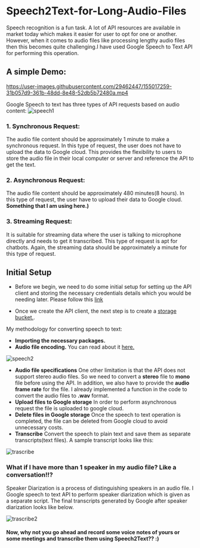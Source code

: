# Speech2Text-for-Long-Audio-Files

Speech recognition is a fun task. A lot of API resources are available in market today which makes it easier for user to opt for one or another. However, when it comes to audio files like processing lengthy audio files then this becomes quite challenging.I have used Google Speech to Text API for performing this operation.

## A simple Demo:
https://user-images.githubusercontent.com/29462447/155017259-31b057d9-361b-48dd-8e48-52db5b72480a.mp4

Google Speech to text has three types of API requests based on audio content:
![speech1](https://user-images.githubusercontent.com/29462447/70484067-a4691c00-1b10-11ea-9e14-87be7e40a4ad.png)

### 1. Synchronous Request:
The audio file content should be approximately 1 minute to make a synchronous request. In this type of request, the user does not have to upload the data to Google cloud. This provides the flexibility to users to store the audio file in their local computer or server and reference the API to get the text.

### 2. Asynchronous Request:
The audio file content should be approximately 480 minutes(8 hours). In this type of request, the user have to upload their data to Google cloud. **Something that I am using here.)**

### 3. Streaming Request:
It is suitable for streaming data where the user is talking to microphone directly and needs to get it transcribed. This type of request is apt for chatbots. Again, the streaming data should be approximately a minute for this type of request.

## Initial Setup
* Before we begin, we need to do some initial setup for setting up the API client and storing the necessary credentials details which you would be needing later. Please follow this [link](https://cloud.google.com/speech-to-text/docs/quickstart-client-libraries?source=post_page-----1c886f4eb3e9----------------------) 

* Once we create the API client, the next step is to create a [storage bucket.](https://accounts.google.com/signin/v2/identifier?service=cloudconsole&passive=1209600&osid=1&continue=https%3A%2F%2Fconsole.cloud.google.com%2Fstorage%2F%3Fsource%3Dpost_page-----1c886f4eb3e9----------------------&followup=https%3A%2F%2Fconsole.cloud.google.com%2Fstorage%2F%3Fsource%3Dpost_page-----1c886f4eb3e9----------------------&flowName=GlifWebSignIn&flowEntry=ServiceLogin). 

My methodology for converting speech to text:
* **Importing the necessary packages.**
* **Audio file encoding.** 
You can read about it [here.](https://cloud.google.com/speech-to-text/docs/encoding?source=post_page-----1c886f4eb3e9----------------------)

![speech2](https://user-images.githubusercontent.com/29462447/70484068-a4691c00-1b10-11ea-950a-c7c4937b081d.png)

* **Audio file specifications**
One other limitation is that the API does not support stereo audio files. So we need to convert a **stereo** file to **mono** file before using the API. In addition, we also have to provide the **audio frame rate** for the file. I already implemented a function in the code to convert the audio files to **.wav** format.
* **Upload files to Google storage**
In order to perform asynchronous request the file is uploaded to google cloud.
* **Delete files in Google storage**
Once the speech to text operation is completed, the file can be deleted from Google cloud to avoid unnecessary costs.
* **Transcribe**
Convert the speech to plain text and save them as separate transcripts(text files). A sample transcript looks like this:

![trascribe](https://user-images.githubusercontent.com/29462447/70485181-37f01c00-1b14-11ea-987a-f5ad4dd2810b.png)

### What if I have more than 1 speaker in my audio file? Like a conversation!!?
Speaker Diarization is a process of distinguishing speakers in an audio file. I Google speech to text API to perform speaker diarization which is given as a separate script. The final transcripts generated by Google after speaker diarization looks like below.

![trascribe2](https://user-images.githubusercontent.com/29462447/70485182-37f01c00-1b14-11ea-8c09-cc4ca9a98858.png)

#### Now, why not you go ahead and record some voice notes of yours or some meetings and transcribe them using Speech2Text?? :)
